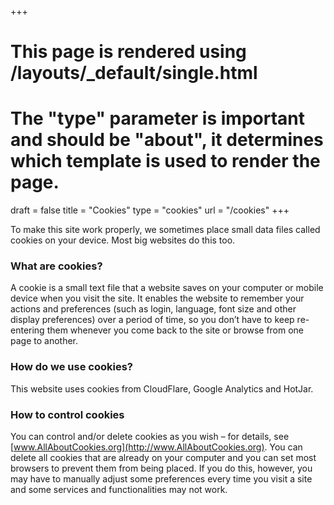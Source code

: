 +++
# This page is rendered using /layouts/_default/single.html
# The "type" parameter is important and should be "about", it determines which template is used to render the page.
draft	= false
title	= "Cookies"
type	= "cookies"
url		= "/cookies"
+++
<p>To make this site work properly, we sometimes place small data files called cookies on your device. Most big websites do this too.</p>

### What are cookies?

A cookie is a small text file that a website saves on your computer or mobile device when you visit the site. It enables the website to remember your actions and preferences (such as login, language, font size and other display preferences) over a period of time, so you don’t have to keep re-entering them whenever you come back to the site or browse from one page to another.

### How do we use cookies?

This website uses cookies from CloudFlare, Google Analytics and HotJar.

### How to control cookies

You can control and/or delete cookies as you wish – for details, see [www.AllAboutCookies.org](http://www.AllAboutCookies.org). You can delete all cookies that are already on your computer and you can set most browsers to prevent them from being placed. If you do this, however, you may have to manually adjust some preferences every time you visit a site and some services and functionalities may not work.